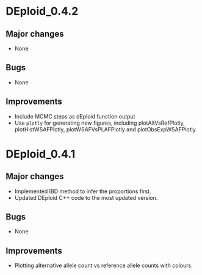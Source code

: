 # DEploid_0.4.2
## Major changes
 - None

## Bugs
 - None

## Improvements
 - Include MCMC steps as dEploid function output
 - Use `plotly` for generating new figures, including plotAltVsRefPlotly, plotHistWSAFPlotly, plotWSAFVsPLAFPlotly and plotObsExpWSAFPlotly


# DEploid_0.4.1
## Major changes
 - Implemented IBD method to infer the proportions first.
 - Updated DEploid C++ code to the most updated version.

## Bugs
 - None

## Improvements
 - Plotting alternative allele count vs reference allele counts with colours.
